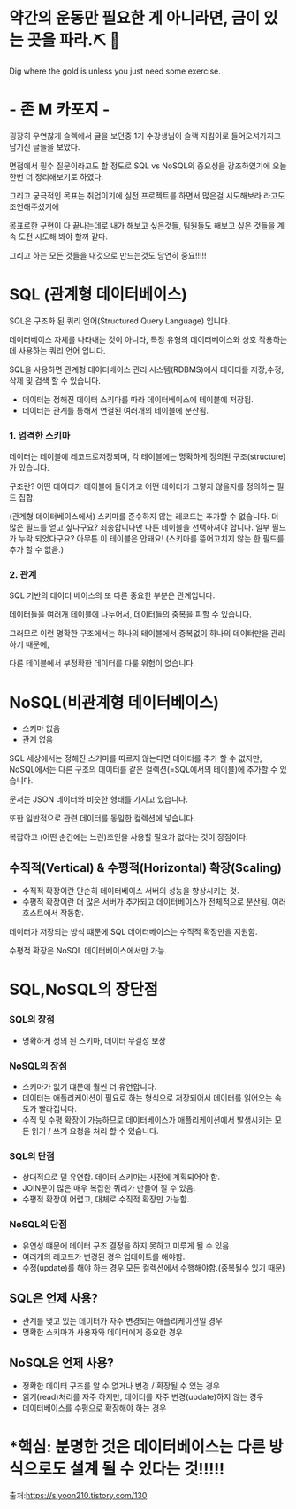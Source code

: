 # 약간의 운동만 필요한 게 아니라면, 금이 있는 곳을 파라.⛏ 🥇

Dig where the gold is unless you just need some exercise.

# - 존 M 카포지 - 

굉장히 우연찮게 슬렉에서 글을 보던중 1기 수강생님이 슬랙 지킴이로 들어오셔가지고 남기신 글들을 보았다.

면접에서 필수 질문이라고도 할 정도로 SQL vs NoSQL의 중요성을 강조하였기에 오늘 한번 더 정리해보기로 하였다.

그리고 궁극적인 목표는 취업이기에 실전 프로젝트를 하면서 많은걸 시도해보라 라고도 조언해주셨기에 

목표로한 구현이 다 끝나는데로 내가 해보고 싶은것들, 팀원들도 해보고 싶은 것들을 계속 도전 시도해 봐야 할꺼 같다. 

그리고 하는 모든 것들을 내것으로 만드는것도 당연히 중요!!!!!


# SQL (관계형 데이터베이스)

SQL은 구조화 된 쿼리 언어(Structured Query Language) 입니다.

데이터베이스 자체를 나타내는 것이 아니라, 특정 유형의 데이터베이스와 상호 작용하는데 사용하는 쿼리 언어 입니다.

SQL을 사용하면 관계형 데이터베이스 관리 시스템(RDBMS)에서 데이터를 저장,수정,삭제 및 검색 할 수 있습니다.

- 데이터는 정해진 데이터 스키마를 따라 데이터베이스에 테이블에 저장됨.
- 데이터는 관계를 통해서 연결된 여러개의 테이블에 분산됨.

### 1. 엄격한 스키마
데이터는 테이블에 레코드로저장되며, 각 테이블에는 명확하게 정의된 구조(structure)가 있습니다.

구조란? 어떤 데이터가 테이블에 들어가고 어떤 데이터가 그렇지 않을지를 정의하는 필드 집합.

(관계형 데이터베이스에서) 스키마를 준수하지 않는 레코드는 추가할 수 없습니다. 
더 많은 필드를 얻고 싶다구요? 죄송합니다만 다른 테이블을 선택하셔야 합니다. 
일부 필드가 누락 되었다구요? 아무튼 이 테이블은 안돼요! (스키마를 뜯어고치지 않는 한 필드를 추가 할 수 없음.)

### 2. 관계
SQL 기반의 데이터 베이스의 또 다른 중요한 부분은 관계입니다.

데이터들을 여러개 테이블에 나누어서, 데이터들의 중복을 피할 수 있습니다.

그러므로 이런 명확한 구조에서는 하나의 테이블에서 중복없이 하나의 데이터만을 관리하기 때문에, 

다른 테이블에서 부정확한 데이터를 다룰 위험이 없습니다.

# NoSQL(비관계형 데이터베이스)
- 스키마 없음
- 관계 없음

SQL 세상에서는 정해진 스키마를 따르지 않는다면 데이터를 추가 할 수 없지만, 
NoSQL에서는 다른 구조의 데이터를 같은 컬렉션(=SQL에서의 테이블)에 추가할 수 있습니다. 

문서는 JSON 데이터와 비슷한 형태를 가지고 있습니다. 

또한 일반적으로 관련 데이터를 동일한 컬렉션에 넣습니다.

복잡하고 (어떤 순간에는 느린)조인을 사용할 필요가 없다는 것이 장점이다.

## 수직적(Vertical) & 수평적(Horizontal) 확장(Scaling)
- 수직적 확장이란 단순히 데이터베이스 서버의 성능을 향상시키는 것.
- 수평적 확장이란 더 많은 서버가 추가되고 데이터베이스가 전체적으로 분산됨. 여러 호스트에서 작동함.

데이터가 저장되는 방식 떄문에 SQL 데이터베이스는 수직적 확장만을 지원함.

수평적 확장은 NoSQL 데이터베이스에서만 가능.

# SQL,NoSQL의 장단점

### SQL의 장점
- 명확하게 정의 된 스키마, 데이터 무결성 보장
### NoSQL의 장점
- 스키마가 없기 떄문에 훨씬 더 유연합니다.
- 데이터는 애플리케이션이 필요로 하는 형식으로 저장되어서 데이터를 읽어오는 속도가 빨라집니다.
- 수직 및 수평 확장이 가능하므로 데이터베이스가 애플리케이션에서 발생시키는 모든 읽기 / 쓰기 요청을 처리 할 수 있습니다.
### SQL의 단점
- 상대적으로 덜 유연함. 데이터 스키마는 사전에 계획되어야 함.
- JOIN문이 많은 매우 복잡한 쿼리가 만들어 질 수 있음.
- 수평적 확장이 어렵고, 대체로 수직적 확장만 가능함.
### NoSQL의 단점
- 유연성 떄문에 데이터 구조 결정을 하지 못하고 미루게 될 수 있음.
- 여러개의 레코드가 변경된 경우 업데이트를 해야함.
- 수정(update)를 해야 하는 경우 모든 컬렉션에서 수행해야함.(중복될수 있기 때문)

## SQL은 언제 사용?
- 관계를 맺고 있는 데이터가 자주 변경되는 애플리케이션일 경우
- 명확한 스키마가 사용자와 데이터에게 중요한 경우

## NoSQL은 언제 사용?
- 정확한 데이터 구조를 알 수 없거나 변경 / 확장될 수 있는 경우
- 읽기(read)처리를 자주 하지만, 데이터를 자주 변경(update)하지 않는 경우
- 데이터베이스를 수평으로 확장해야 하는 경우

# *핵심: 분명한 것은 데이터베이스는 다른 방식으로도 설계 될 수 있다는 것!!!!!

출처:https://siyoon210.tistory.com/130
